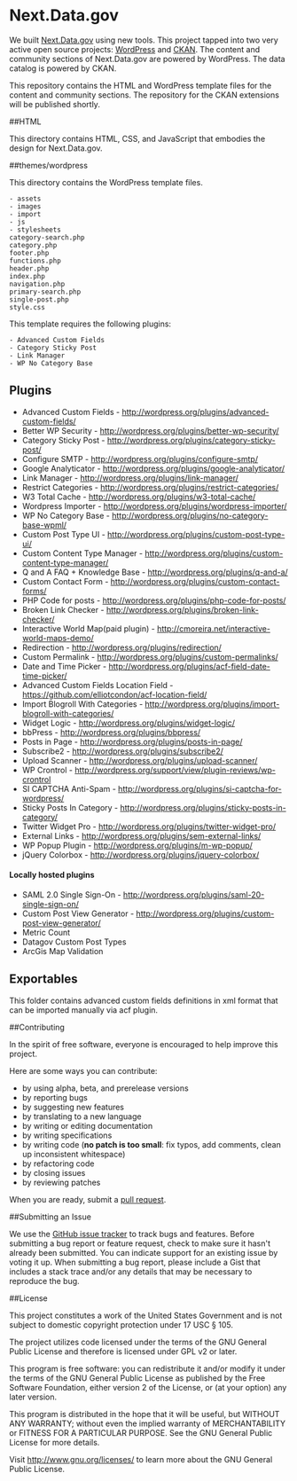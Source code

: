 Next.Data.gov
==============
We built [Next.Data.gov](http://next.data.gov) using new tools. This project tapped into two very active open source projects: [WordPress](http://wordpress.org) and [CKAN](http://ckan.org). The content and community sections of Next.Data.gov are powered by WordPress. The data catalog is powered by CKAN. 

This repository contains the HTML and WordPress template files for the content and community sections. The repository for the CKAN extensions will be published shortly.

##HTML

This directory contains HTML, CSS, and JavaScript that embodies the design for Next.Data.gov.

##themes/wordpress

This directory contains the WordPress template files.

```
- assets
- images
- import
- js
- stylesheets
category-search.php
category.php
footer.php
functions.php
header.php
index.php
navigation.php
primary-search.php
single-post.php
style.css
```

This template requires the following plugins:

```
- Advanced Custom Fields
- Category Sticky Post
- Link Manager
- WP No Category Base
```

## Plugins

* Advanced Custom Fields - http://wordpress.org/plugins/advanced-custom-fields/
* Better WP Security - http://wordpress.org/plugins/better-wp-security/
* Category Sticky Post - http://wordpress.org/plugins/category-sticky-post/
* Configure SMTP - http://wordpress.org/plugins/configure-smtp/
* Google Analyticator - http://wordpress.org/plugins/google-analyticator/
* Link Manager - http://wordpress.org/plugins/link-manager/
* Restrict Categories - http://wordpress.org/plugins/restrict-categories/
* W3 Total Cache - http://wordpress.org/plugins/w3-total-cache/
* Wordpress Importer - http://wordpress.org/plugins/wordpress-importer/
* WP No Category Base - http://wordpress.org/plugins/no-category-base-wpml/
* Custom Post Type UI - http://wordpress.org/plugins/custom-post-type-ui/
* Custom Content Type Manager - http://wordpress.org/plugins/custom-content-type-manager/
* Q and A FAQ + Knowledge Base - http://wordpress.org/plugins/q-and-a/
* Custom Contact Form - http://wordpress.org/plugins/custom-contact-forms/
* PHP Code for posts - http://wordpress.org/plugins/php-code-for-posts/
* Broken Link Checker - http://wordpress.org/plugins/broken-link-checker/
* Interactive World Map(paid plugin) - http://cmoreira.net/interactive-world-maps-demo/ 
* Redirection - http://wordpress.org/plugins/redirection/
* Custom Permalink - http://wordpress.org/plugins/custom-permalinks/
* Date and Time Picker - http://wordpress.org/plugins/acf-field-date-time-picker/
* Advanced Custom Fields Location Field - https://github.com/elliotcondon/acf-location-field/
* Import Blogroll With Categories - http://wordpress.org/plugins/import-blogroll-with-categories/
* Widget Logic - http://wordpress.org/plugins/widget-logic/ 
* bbPress - http://wordpress.org/plugins/bbpress/
* Posts in Page - http://wordpress.org/plugins/posts-in-page/
* Subscribe2 - http://wordpress.org/plugins/subscribe2/
* Upload Scanner - http://wordpress.org/plugins/upload-scanner/
* WP Crontrol - http://wordpress.org/support/view/plugin-reviews/wp-crontrol
* SI CAPTCHA Anti-Spam - http://wordpress.org/plugins/si-captcha-for-wordpress/
* Sticky Posts In Category - http://wordpress.org/plugins/sticky-posts-in-category/
* Twitter Widget Pro - http://wordpress.org/plugins/twitter-widget-pro/
* External Links - http://wordpress.org/plugins/sem-external-links/
* WP Popup Plugin - http://wordpress.org/plugins/m-wp-popup/
* jQuery Colorbox - http://wordpress.org/plugins/jquery-colorbox/

#### Locally hosted plugins
* SAML 2.0 Single Sign-On - http://wordpress.org/plugins/saml-20-single-sign-on/
* Custom Post View Generator - http://wordpress.org/plugins/custom-post-view-generator/
* Metric Count	
* Datagov Custom Post Types
* ArcGis Map Validation

## Exportables
This folder contains advanced custom fields definitions in xml format that can be imported manually via acf plugin.

##Contributing

In the spirit of free software, everyone is encouraged to help improve this project.

Here are some ways you can contribute:

- by using alpha, beta, and prerelease versions
- by reporting bugs
- by suggesting new features
- by translating to a new language
- by writing or editing documentation
- by writing specifications
- by writing code (**no patch is too small**: fix typos, add comments, clean up inconsistent whitespace)
- by refactoring code
- by closing issues
- by reviewing patches

When you are ready, submit a [pull request](https://github.com/GSA/datagov-design/pulls).

##Submitting an Issue

We use the [GitHub issue tracker](https://github.com/GSA/datagov-design/issues) to track bugs and features. Before submitting a bug report or feature request, check to make sure it hasn't already been submitted. You can indicate support for an existing issue by voting it up. When submitting a bug report, please include a Gist that includes a stack trace and/or any details that may be necessary to reproduce the bug.

##License

This project constitutes a work of the United States Government and is not subject to domestic copyright protection under 17 USC § 105.

The project utilizes code licensed under the terms of the GNU General Public License and therefore is licensed under GPL v2 or later.

This program is free software: you can redistribute it and/or modify it under the terms of the GNU General Public License as published by the Free Software Foundation, either version 2 of the License, or (at your option) any later version.

This program is distributed in the hope that it will be useful, but WITHOUT ANY WARRANTY; without even the implied warranty of MERCHANTABILITY or FITNESS FOR A PARTICULAR PURPOSE. See the GNU General Public License for more details.

Visit http://www.gnu.org/licenses/ to learn more about the GNU General Public License.
